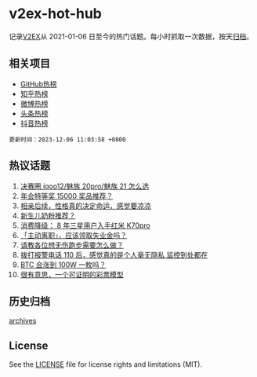 # v2ex-hot-hub

 记录[V2EX](https://www.v2ex.com/)从 2021-01-06 日至今的热门话题。每小时抓取一次数据，按天[归档](archives)。
 
 ## 相关项目

- [GitHub热榜](https://github.com/it985/github-hot-hub)
- [知乎热榜](https://github.com/it985/zhihu-hot-hub)
- [微博热榜](https://github.com/it985/weibo-hot-hub)
- [头条热榜](https://github.com/it985/toutiao-hot-hub)
- [抖音热榜](https://github.com/it985/douyin-hot-hub)


 `更新时间：2023-12-06 11:03:58 +0800`

## 热议话题

1. [决赛圈 iqoo12/魅族 20pro/魅族 21 怎么选](https://www.v2ex.com/t/997747)
1. [年会特等奖 15000 奖品推荐？](https://www.v2ex.com/t/997755)
1. [相亲后续，性格真的决定命运，感觉要凉凉](https://www.v2ex.com/t/997941)
1. [新生儿奶粉推荐？](https://www.v2ex.com/t/997942)
1. [消费降级： 8 年三星用户入手红米 K70pro](https://www.v2ex.com/t/997722)
1. [「主动离职」，应该领取失业金吗？](https://www.v2ex.com/t/997792)
1. [请教各位想无伤跑步需要怎么做？](https://www.v2ex.com/t/997750)
1. [拨打报警电话 110 后，感觉真的是个人毫无隐私 监控到处都在](https://www.v2ex.com/t/997954)
1. [BTC 会涨到 100W 一枚吗？](https://www.v2ex.com/t/997721)
1. [很有意思，一个可证明的彩票模型](https://www.v2ex.com/t/997734)

## 历史归档

[archives](archives)

## License

See the [LICENSE](LICENSE) file for license rights and limitations (MIT).
